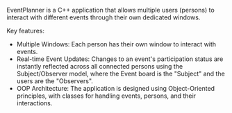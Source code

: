 EventPlanner is a C++ application that allows multiple users (persons) to interact with different events through their own dedicated windows.

Key features:
  - Multiple Windows: Each person has their own window to interact with events.
  - Real-time Event Updates: Changes to an event's participation status are instantly reflected across all connected persons using the Subject/Observer model, where the Event board is the "Subject" and the users are the "Observers".
  - OOP Architecture: The application is designed using Object-Oriented principles, with classes for handling events, persons, and their interactions.
